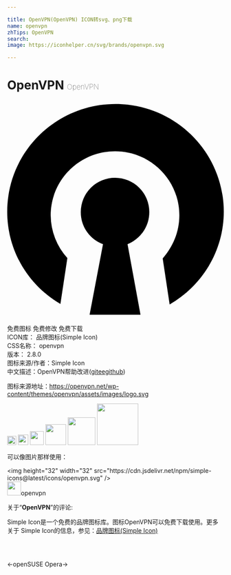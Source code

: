 ```yaml
---

title: OpenVPN(OpenVPN) ICON转svg、png下载
name: openvpn
zhTips: OpenVPN
search: 
image: https://iconhelper.cn/svg/brands/openvpn.svg

---
```


# OpenVPN  <small style="font-size: 60%;font-weight: 100">OpenVPN</small>

<div id="svg" class="svg-wrap">
<svg role="img" viewBox="0 0 24 24" xmlns="http://www.w3.org/2000/svg"><title>OpenVPN icon</title><path d="M12 .365C5.385.365 0 5.697 0 12.26c0 4.36 2.358 8.154 5.896 10.205l.77-5.076A7.046 7.046 0 0 1 4.82 12.67c0-3.897 3.18-7.076 7.13-7.076 3.948 0 7.126 3.179 7.126 7.076 0 1.847-.717 3.488-1.846 4.77l.77 5.078c3.59-2.051 6-5.899 6-10.258C24 5.697 18.615.365 12 .365zm-.05 8.156a3.786 3.786 0 0 0-3.796 3.795 3.738 3.738 0 0 0 2.461 3.54L9.13 23.65h5.64l-1.435-7.795c1.385-.564 2.41-1.898 2.41-3.539a3.786 3.786 0 0 0-3.795-3.795z"/></svg>
</div>
<detail full-name='openvpn'></detail>

<div class="detail-page">
<p>
<span><span class="badge-success badge">免费图标</span> <span class="badge-success badge">免费修改</span>  <span class="badge-success badge">免费下载</span> </span>
<br/>
<span>
ICON库：
<span class="badge-secondary badge">品牌图标(Simple Icon)</span> 
</span>
<br/>
<span>
CSS名称：
<span class="badge-secondary badge">openvpn</span> 
</span>

<br/>
<span>
版本：
<span class="badge-secondary badge">2.8.0</span> 
</span>
<br/>
<span>图标来源/作者：<span class="badge-light badge">Simple Icon</span></span> 
<br/>
<span class="zh-detail">中文描述：<span class="badge-primary badge">OpenVPN</span><span class="help-link"><span>帮助改进</span>(<a href="https://gitee.com/liuwave/icon-helper/edit/master/json/brands/openvpn.json" target="_blank" rel="noopener noreferrer">gitee</a><a href="https://github.com/liuwave/icon-helper/edit/master/json/brands/openvpn.json" target="_blank" rel="noopener noreferrer">github</a></span>)</span><br/>
</p>
</div><div class="description description alert alert-light"><p>图标来源地址：<a href="https://openvpn.net/wp-content/themes/openvpn/assets/images/logo.svg" target="_blank" rel="noopener noreferrer">https://openvpn.net/wp-content/themes/openvpn/assets/images/logo.svg</a></p></div>
<div class="alert alert-dark">
<img height="21" width="21" src="https://cdn.jsdelivr.net/npm/simple-icons@latest/icons/openvpn.svg" />
<img height="24" width="24" src="https://cdn.jsdelivr.net/npm/simple-icons@latest/icons/openvpn.svg" />
<img height="32" width="32" src="https://cdn.jsdelivr.net/npm/simple-icons@latest/icons/openvpn.svg" />
<img height="48" width="48" src="https://cdn.jsdelivr.net/npm/simple-icons@latest/icons/openvpn.svg" />
<img height="64" width="64" src="https://cdn.jsdelivr.net/npm/simple-icons@latest/icons/openvpn.svg" />
<img height="96" width="96" src="https://cdn.jsdelivr.net/npm/simple-icons@latest/icons/openvpn.svg" />

</div>
<div>
  <p>可以像图片那样使用：    
  </p>
  <div class="alert alert-primary" style="font-size: 14px">
    &lt;img height="32" width="32" src="https://cdn.jsdelivr.net/npm/simple-icons@latest/icons/openvpn.svg" /&gt;
    <copy-btn content='<img height="32" width="32" src="https://cdn.jsdelivr.net/npm/simple-icons@latest/icons/openvpn.svg" />'></copy-btn>
  </div>
  <div class="alert alert-secondary">
    <img height="32" width="32" src="https://cdn.jsdelivr.net/npm/simple-icons@latest/icons/openvpn.svg" />openvpn
    <copy-btn content="openvpn" btn-title="复制图标名称"></copy-btn>
  </div>
</div>
<div class="icon-detail__container">
<p>关于“<b>OpenVPN</b>”的评论:</p>
</div>
<Vssue title="关于“OpenVPN”的评论" />
<div><p>Simple Icon是一个免费的品牌图标库。图标OpenVPN可以免费下载使用。更多关于  Simple Icon的信息，参见：<a target="_blank" href="https://iconhelper.cn/brands.html">品牌图标(Simple Icon)</a>
</p></div>


<div style="padding:2rem 0 " class="page-nav"><p class="inner"><span class="prev">←<router-link to="/icon/opensuse.html">openSUSE</router-link></span> <span class="next"><router-link to="/icon/opera.html">Opera</router-link>→</span></p></div>
